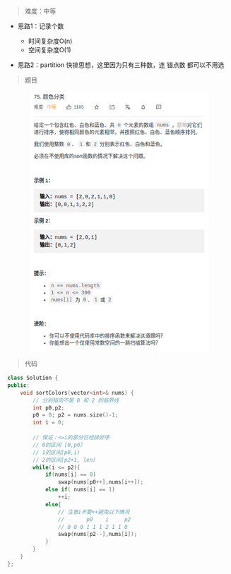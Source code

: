 > 难度：中等
- 思路1：记录个数
  - 时间复杂度O(n)
  - 空间复杂度O(1)

- 思路2：partition 快排思想，这里因为只有三种数，连 锚点数 都可以不用选


> 题目

<div align="center" style="zoom:80%"><img src="./pic/75-1.png"></div>

> 代码

```cpp
class Solution {
public:
    void sortColors(vector<int>& nums) {
        // 分别指向不是 0 和 2 的临界线
        int p0,p2;
        p0 = 0; p2 = nums.size()-1;
        int i = 0;

        // 保证：<=i的部分已经排好序
        // 0的区间 [0,p0）
        // 1的区间[p0,i)
        // 2的区间[p2+1, len)
        while(i <= p2){
            if(nums[i] == 0)
                swap(nums[p0++],nums[i++]);
            else if( nums[i] == 1)
                ++i;
            else{
                // 注意i不要++避免以下情况
                //       p0    i     p2
                // 0 0 0 1 1 1 2 1 1 0
                swap(nums[p2--],nums[i]);
            }
        }
    }
};
```